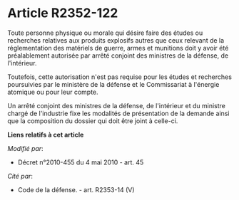 # Article R2352-122

Toute personne physique ou morale qui désire faire des études ou recherches relatives aux produits explosifs autres que ceux
relevant de la réglementation des matériels de guerre, armes et munitions doit y avoir été préalablement autorisée par arrêté
conjoint des ministres de la défense, de l'intérieur.

Toutefois, cette autorisation n'est pas requise pour les études et recherches poursuivies par le ministère de la défense et
le Commissariat à l'énergie atomique ou pour leur compte.

Un arrêté conjoint des ministres de la défense, de l'intérieur et du ministre chargé de l'industrie fixe les modalités de
présentation de la demande ainsi que la composition du dossier qui doit être joint à celle-ci.

**Liens relatifs à cet article**

_Modifié par_:

  - Décret n°2010-455 du 4 mai 2010 - art. 45

_Cité par_:

  - Code de la défense. - art. R2353-14 (V)

